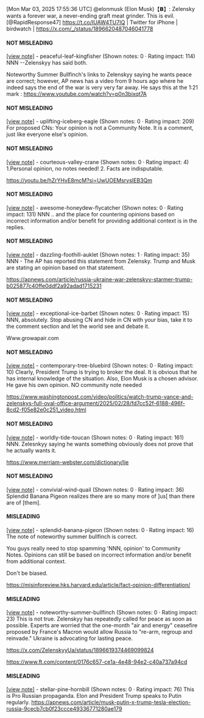 [Mon Mar 03, 2025 17:55:36 UTC] @elonmusk (Elon Musk)【𝗕】: Zelensky wants a forever war, a never-ending graft meat grinder. This is evil. [@RapidResponse47] https://t.co/IUAW4TU7IQ | Twitter for iPhone | birdwatch | https://x.com/_/status/1896620487046041778

#### NOT MISLEADING

[[view note]](https://x.com/i/birdwatch/n/1896749857563701356) - peaceful-leaf-kingfisher (Shown notes: 0 · Rating impact: 114)
NNN --Zelenskyy has said both.

Noteworthy Summer Bullfinch's links to Zelenskyy saying he wants peace are correct; however,  AP news has a video from 9 hours ago where he indeed says the end of the war is very very far away. He says this at the 1:21 mark : https://www.youtube.com/watch?v=p0n3bixqt7A

#### NOT MISLEADING

[[view note]](https://x.com/i/birdwatch/n/1896698689084592275) - uplifting-iceberg-eagle (Shown notes: 0 · Rating impact: 209)
For proposed CNs: Your opinion is not a Community Note. It is a comment, just like everyone else's opinion. 

#### NOT MISLEADING

[[view note]](https://x.com/i/birdwatch/n/1896628987402887574) - courteous-valley-crane (Shown notes: 0 · Rating impact: 4)
1.Personal opinion, no notes needed!
2. Facts are indisputable.

https://youtu.be/hZrYHvE8mcM?si=UwUOEMsrysIEB3Qm


#### NOT MISLEADING

[[view note]](https://x.com/i/birdwatch/n/1896672664384860568) - awesome-honeydew-flycatcher (Shown notes: 0 · Rating impact: 131)
NNN
.. and the place for countering opinions based on incorrect information and/or benefit for providing additional context is in the replies.

#### NOT MISLEADING

[[view note]](https://x.com/i/birdwatch/n/1896673144166834496) - dazzling-foothill-auklet (Shown notes: 1 · Rating impact: 35)
NNN - The AP has reported this statement from Zelensky.  Trump and Musk are stating an opinion based on that statement.

https://apnews.com/article/russia-ukraine-war-zelenskyy-starmer-trump-b025877c40ffe0ddf2a92adad1715231

#### NOT MISLEADING

[[view note]](https://x.com/i/birdwatch/n/1896690381510852933) - exceptional-ice-barbet (Shown notes: 0 · Rating impact: 15)
NNN, absolutely. Stop abusing CN and hide in CN with your bias, take it to the comment section and let the world see and debate it. 

Www.growapair.com


#### NOT MISLEADING

[[view note]](https://x.com/i/birdwatch/n/1896705243808727551) - contemporary-tree-bluebird (Shown notes: 0 · Rating impact: 10)
Clearly, President Trump is trying to broker the deal. It is obvious that he has internal knowledge of the situation. Also, Elon Musk is a chosen advisor. He gave his own opinion. NO community note needed

https://www.washingtonpost.com/video/politics/watch-trump-vance-and-zelenskys-full-oval-office-argument/2025/02/28/fd7cc52f-6188-496f-8cd2-f05e82e0c251_video.html

#### NOT MISLEADING

[[view note]](https://x.com/i/birdwatch/n/1896705938234675226) - worldly-tide-toucan (Shown notes: 0 · Rating impact: 161)
NNN. Zelesnkyy saying he wants something obviously does not prove that he actually wants it.


https://www.merriam-webster.com/dictionary/lie

#### NOT MISLEADING

[[view note]](https://x.com/i/birdwatch/n/1896728443561390310) - convivial-wind-quail (Shown notes: 0 · Rating impact: 36)
Splendid Banana Pigeon realizes there are so many more of ]us[ than there are of [them]. 

#### MISLEADING

[[view note]](https://x.com/i/birdwatch/n/1896660412008931358) - splendid-banana-pigeon (Shown notes: 0 · Rating impact: 16)
The note of noteworthy summer bullfinch is correct.

You guys really need to stop spamming 'NNN, opinion' to Community Notes. Opinions can still be based on incorrect information and/or benefit from additional context. 

Don't be biased.

https://misinforeview.hks.harvard.edu/article/fact-opinion-differentiation/




#### MISLEADING

[[view note]](https://x.com/i/birdwatch/n/1896624781312790732) - noteworthy-summer-bullfinch (Shown notes: 0 · Rating impact: 23)
This is not true. Zelenskyy has repeatedly called for peace as soon as possible. Experts are worried that the one-month "air and energy" ceasefire proposed by France's Macron would allow Russia to "re-arm, regroup and reinvade." Ukraine is advocating for lasting peace.

https://x.com/ZelenskyyUa/status/1896619374469099824

https://www.ft.com/content/0176c657-ce1a-4e48-94e2-c40a737a94cd

#### MISLEADING

[[view note]](https://x.com/i/birdwatch/n/1896623493803823343) - stellar-pine-hornbill (Shown notes: 0 · Rating impact: 76)
This is Pro Russian propaganda. Elon and President Trump speaks to Putin regularly. https://apnews.com/article/musk-putin-x-trump-tesla-election-russia-9cecb7cb0f23ccce49336771280ae179
